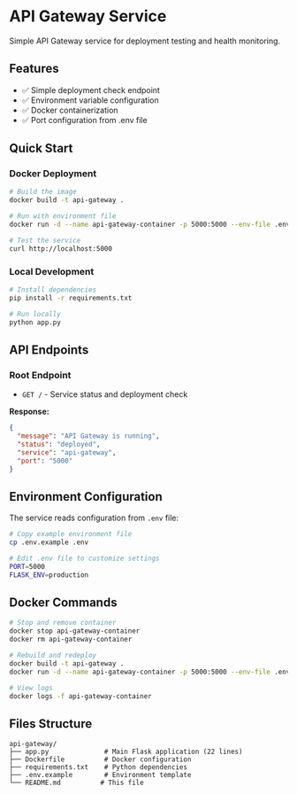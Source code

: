 # API Gateway Service

Simple API Gateway service for deployment testing and health monitoring.

## Features
- ✅ Simple deployment check endpoint
- ✅ Environment variable configuration
- ✅ Docker containerization
- ✅ Port configuration from .env file

## Quick Start

### Docker Deployment
```bash
# Build the image
docker build -t api-gateway .

# Run with environment file
docker run -d --name api-gateway-container -p 5000:5000 --env-file .env api-gateway

# Test the service
curl http://localhost:5000
```

### Local Development
```bash
# Install dependencies
pip install -r requirements.txt

# Run locally
python app.py
```

## API Endpoints

### Root Endpoint
- `GET /` - Service status and deployment check

**Response:**
```json
{
  "message": "API Gateway is running",
  "status": "deployed",
  "service": "api-gateway",
  "port": "5000"
}
```

## Environment Configuration

The service reads configuration from `.env` file:

```bash
# Copy example environment file
cp .env.example .env

# Edit .env file to customize settings
PORT=5000
FLASK_ENV=production
```

## Docker Commands

```bash
# Stop and remove container
docker stop api-gateway-container
docker rm api-gateway-container

# Rebuild and redeploy
docker build -t api-gateway .
docker run -d --name api-gateway-container -p 5000:5000 --env-file .env api-gateway

# View logs
docker logs -f api-gateway-container
```

## Files Structure
```
api-gateway/
├── app.py              # Main Flask application (22 lines)
├── Dockerfile          # Docker configuration
├── requirements.txt    # Python dependencies
├── .env.example        # Environment template
└── README.md          # This file
```
